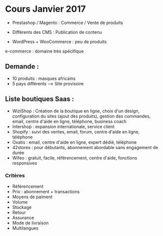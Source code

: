 # Cours Janvier 2017 #

* Prestashop / Magento : Commerce / Vente de produits

* Différents des CMS : Publication de contenu

* WordPress + WooCommerce : peu de produits

e-commerce : domaine très spécifique 


## Demande : ##
* 10 produits : masques africains
* 5 pays différents
--> Site provisoire

## Liste boutiques Saas : ##
* WiziShop : Création de la boutique en ligne, choix d'un design, configuration du sites (ajout des produits), gestion des commandes, email, centre d'aide en ligne, téléphone, business coach
* Intershop : expansion internationale, service client
* Shopify : suivi des ventes, email, forum, centre d'aide en ligne, téléphone
* Oxatis : email, centre d'aide en ligne, expert dédié, téléphone
* 42stores : pour débutants, abonnement abordable sans engagement de durée
* Wifeo : gratuit, facile, référencement, centre d'aide, fonctions responsives

### Critères ###
* Référencement
* Prix : abonnement + transactions
* Moyens de paiment
* Volume
* Stockage
* Retour
* Assurance
* Mode de livraison
* Multilangues 
